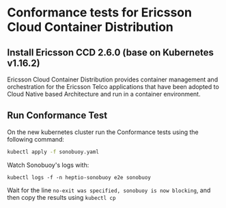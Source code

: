 # Conformance tests for Ericsson Cloud Container Distribution

## Install Ericsson CCD 2.6.0 (base on Kubernetes v1.16.2)

Ericsson Cloud Container Distribution provides container management and
orchestration for the Ericsson Telco applications that have been adopted to Cloud Native based Architecture and run in a container environment.

## Run Conformance Test

On the new kubernetes cluster run the Conformance tests using the following
command:

```sh
kubectl apply -f sonobuoy.yaml
```

Watch Sonobuoy's logs with:

```
kubectl logs -f -n heptio-sonobuoy e2e sonobuoy
```

Wait for the line `no-exit was specified, sonobuoy is now blocking`, and then
copy the results using `kubectl cp`

